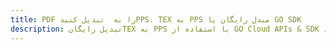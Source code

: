 ---title: PDF را به  تبدیل کنیدPPS، TEX به PPS مبدل رایگان یا GO SDKdescription: تبدیل رایگانTEX به PPS با استفاده از GO Cloud APIs & SDK همچنین اسناد PDF را در Cloud ایجاد، ویرایش و رندر کنید.---